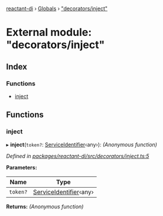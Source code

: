 [reactant-di](../README.md) › [Globals](../globals.md) › ["decorators/inject"](_decorators_inject_.md)

# External module: "decorators/inject"

## Index

### Functions

* [inject](_decorators_inject_.md#inject)

## Functions

###  inject

▸ **inject**(`token?`: [ServiceIdentifier](_interfaces_.md#serviceidentifier)‹any›): *(Anonymous function)*

*Defined in [packages/reactant-di/src/decorators/inject.ts:5](https://github.com/unadlib/reactant/blob/26375f9/packages/reactant-di/src/decorators/inject.ts#L5)*

**Parameters:**

Name | Type |
------ | ------ |
`token?` | [ServiceIdentifier](_interfaces_.md#serviceidentifier)‹any› |

**Returns:** *(Anonymous function)*

